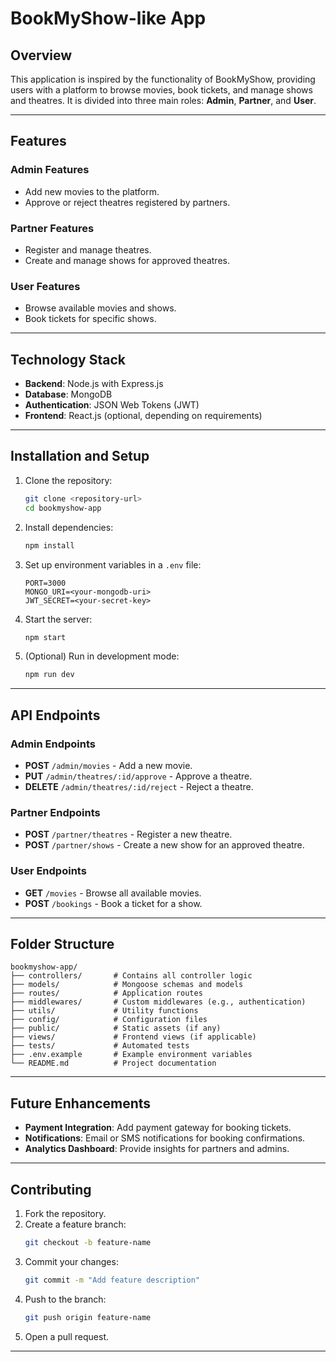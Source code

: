 # BookMyShow-like App

## Overview
This application is inspired by the functionality of BookMyShow, providing users with a platform to browse movies, book tickets, and manage shows and theatres. It is divided into three main roles: **Admin**, **Partner**, and **User**.

---

## Features

### Admin Features
- Add new movies to the platform.
- Approve or reject theatres registered by partners.

### Partner Features
- Register and manage theatres.
- Create and manage shows for approved theatres.

### User Features
- Browse available movies and shows.
- Book tickets for specific shows.

---

## Technology Stack
- **Backend**: Node.js with Express.js
- **Database**: MongoDB
- **Authentication**: JSON Web Tokens (JWT)
- **Frontend**: React.js (optional, depending on requirements)

---

## Installation and Setup

1. Clone the repository:
   ```bash
   git clone <repository-url>
   cd bookmyshow-app
   ```

2. Install dependencies:
   ```bash
   npm install
   ```

3. Set up environment variables in a `.env` file:
   ```env
   PORT=3000
   MONGO_URI=<your-mongodb-uri>
   JWT_SECRET=<your-secret-key>
   ```

4. Start the server:
   ```bash
   npm start
   ```

5. (Optional) Run in development mode:
   ```bash
   npm run dev
   ```

---

## API Endpoints

### Admin Endpoints
- **POST** `/admin/movies` - Add a new movie.
- **PUT** `/admin/theatres/:id/approve` - Approve a theatre.
- **DELETE** `/admin/theatres/:id/reject` - Reject a theatre.

### Partner Endpoints
- **POST** `/partner/theatres` - Register a new theatre.
- **POST** `/partner/shows` - Create a new show for an approved theatre.

### User Endpoints
- **GET** `/movies` - Browse all available movies.
- **POST** `/bookings` - Book a ticket for a show.

---

## Folder Structure
```
bookmyshow-app/
├── controllers/       # Contains all controller logic
├── models/            # Mongoose schemas and models
├── routes/            # Application routes
├── middlewares/       # Custom middlewares (e.g., authentication)
├── utils/             # Utility functions
├── config/            # Configuration files
├── public/            # Static assets (if any)
├── views/             # Frontend views (if applicable)
├── tests/             # Automated tests
├── .env.example       # Example environment variables
└── README.md          # Project documentation
```

---

## Future Enhancements
- **Payment Integration**: Add payment gateway for booking tickets.
- **Notifications**: Email or SMS notifications for booking confirmations.
- **Analytics Dashboard**: Provide insights for partners and admins.

---

## Contributing
1. Fork the repository.
2. Create a feature branch:
   ```bash
   git checkout -b feature-name
   ```
3. Commit your changes:
   ```bash
   git commit -m "Add feature description"
   ```
4. Push to the branch:
   ```bash
   git push origin feature-name
   ```
5. Open a pull request.

---

